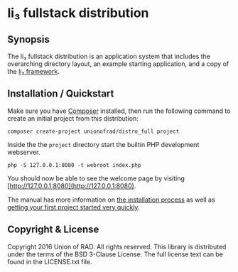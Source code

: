 # li₃ fullstack distribution

## Synopsis

The li₃ fullstack distribution is an application system that includes the
overarching directory layout, an example starting application, and a copy of the
[li₃ framework](https://github.com/UnionOfRAD/lithium).

## Installation / Quickstart

Make sure you have [Composer](http://getcomposer.org/doc/00-intro.md) installed, then
run the following command to create an initial project from this distribution:

```
composer create-project unionofrad/distro_full project
```

Inside the the `project` directory start the builtin PHP development webserver.

```
php -S 127.0.0.1:8080 -t webroot index.php
```

You should now be able to see the welcome page by visiting [http://127.0.0.1:8080](http://127.0.0.1:8080).

The manual has more information on [the installation process](http://li3.me/docs/manual/installation) 
as well as [getting your first project started very quickly](http://li3.me/docs/manual/quickstart).

## Copyright & License

Copyright 2016 Union of RAD. All rights reserved. This library
is distributed under the terms of the BSD 3-Clause License. The
full license text can be found in the LICENSE.txt file.

